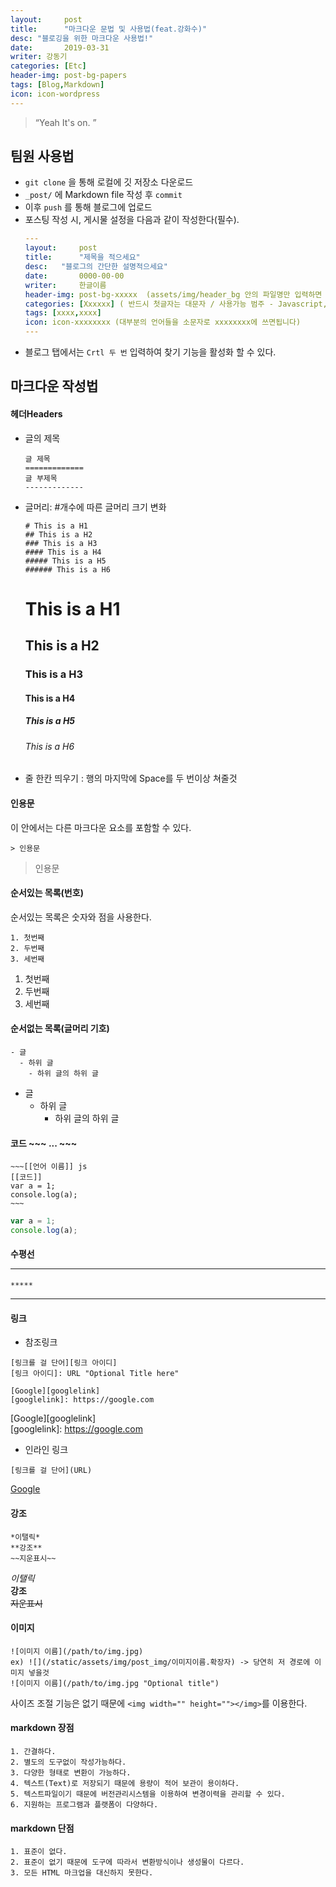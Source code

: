 ```yaml
---
layout:     post
title:      "마크다운 문법 및 사용법(feat.강화수)"
desc: "블로깅을 위한 마크다운 사용법!"
date:       2019-03-31 
writer: 강동기
categories: [Etc]
header-img: post-bg-papers
tags: [Blog,Markdown]
icon: icon-wordpress
---
```


> “Yeah It's on. ”


## 팀원 사용법
- `git clone` 을 통해 로컬에 깃 저장소 다운로드
- `_post/` 에 Markdown file 작성 후 `commit`
- 이후 `push` 를 통해 블로그에 업로드
- 포스팅 작성 시, 게시물 설정을 다음과 같이 작성한다(필수).
	```yml
	---
	layout:     post
	title:      "제목을 적으세요"
	desc:   "블로그의 간단한 설명적으세요"
	date:       0000-00-00
	writer:     한글이름
	header-img: post-bg-xxxxx  (assets/img/header_bg 안의 파일명만 입력하면 됩니다)
	categories: [Xxxxxx] ( 반드시 첫글자는 대문자 / 사용가능 범주 - Javascript, Node.js, Python, Network, Security, Html&css, Marketing, Startup, Etc )
	tags: [xxxx,xxxx]
	icon: icon-xxxxxxxx (대부분의 언어들을 소문자로 xxxxxxxx에 쓰면됩니다)		
	---
	```
- 블로그 탭에서는 ```Crtl 두 번``` 입력하여 찾기 기능을 활성화 할 수 있다.
        
## 마크다운 작성법   
#### 헤더Headers    

* 글의 제목
    ```
	글 제목
	=============
    글 부제목
    -------------
    ```
   
* 글머리: #개수에 따른 글머리 크기 변화
	```
	# This is a H1
	## This is a H2
	### This is a H3
	#### This is a H4
	##### This is a H5
	###### This is a H6
	```
	# This is a H1
	## This is a H2
	### This is a H3
	#### This is a H4
	##### This is a H5
	###### This is a H6
      
* 줄 한칸 띄우기 : 행의 마지막에 Space를 두 번이상 쳐줄것
    
#### 인용문
이 안에서는 다른 마크다운 요소를 포함할 수 있다.

```
> 인용문
```
> 인용문
     
#### 순서있는 목록(번호)
순서있는 목록은 숫자와 점을 사용한다.
```
1. 첫번째
2. 두번째
3. 세번째
```
1. 첫번째
2. 두번째
3. 세번째
     
#### 순서없는 목록(글머리 기호)
```
- 글
  - 하위 글
    - 하위 글의 하위 글
```
- 글
  - 하위 글
    - 하위 글의 하위 글
      
#### 코드 ~~~ ... ~~~
```
~~~[[언어 이름]] js
[[코드]]
var a = 1;
console.log(a);
~~~
```
      
~~~js
var a = 1;
console.log(a);
~~~
      
#### 수평선 <hr/>
```
*****
```
*****
     
#### 링크
- 참조링크
    
```
[링크를 걸 단어][링크 아이디]
[링크 아이디]: URL "Optional Title here"

[Google][googlelink]
[googlelink]: https://google.com
```

[Google][googlelink]  
[googlelink]: https://google.com
     
- 인라인 링크

```
[링크를 걸 단어](URL)
```
[Google](https://google.com, "google link")
      
#### 강조
```
*이탤릭*
**강조**
~~지운표시~~
```

*이탤릭*  
**강조**  
~~지운표시~~  
     
#### 이미지
    
```
![이미지 이름](/path/to/img.jpg)
ex) ![](/static/assets/img/post_img/이미지이름.확장자) -> 당연히 저 경로에 이미지 넣을것
![이미지 이름](/path/to/img.jpg "Optional title")
```
     
사이즈 조절 기능은 없기 때문에 ```<img width="" height=""></img>```를 이용한다.
           
#### markdown 장점
	1. 간결하다.
	2. 별도의 도구없이 작성가능하다.
	3. 다양한 형태로 변환이 가능하다.
	4. 텍스트(Text)로 저장되기 때문에 용량이 적어 보관이 용이하다.
	5. 텍스트파일이기 때문에 버전관리시스템을 이용하여 변경이력을 관리할 수 있다.
	6. 지원하는 프로그램과 플랫폼이 다양하다.
     
#### markdown 단점
	1. 표준이 없다.
	2. 표준이 없기 때문에 도구에 따라서 변환방식이나 생성물이 다르다.
	3. 모든 HTML 마크업을 대신하지 못한다.

